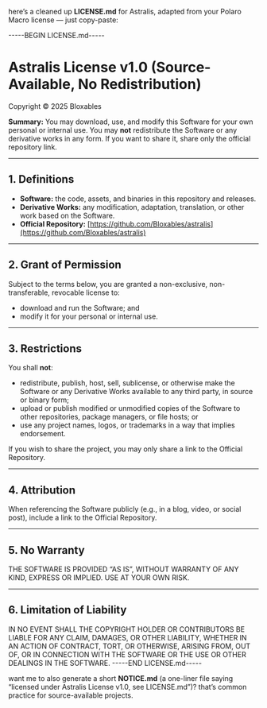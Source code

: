 here’s a cleaned up **LICENSE.md** for Astralis, adapted from your Polaro Macro license — just copy-paste:

\-----BEGIN LICENSE.md-----

# Astralis License v1.0 (Source-Available, No Redistribution)

Copyright © 2025 Bloxables

**Summary:** You may download, use, and modify this Software for your own personal or internal use.
You may **not** redistribute the Software or any derivative works in any form.
If you want to share it, share only the official repository link.

---

## 1. Definitions

* **Software:** the code, assets, and binaries in this repository and releases.
* **Derivative Works:** any modification, adaptation, translation, or other work based on the Software.
* **Official Repository:** [https://github.com/Bloxables/astralis](https://github.com/Bloxables/astralis)

---

## 2. Grant of Permission

Subject to the terms below, you are granted a non-exclusive, non-transferable, revocable license to:

* download and run the Software; and
* modify it for your personal or internal use.

---

## 3. Restrictions

You shall **not**:

* redistribute, publish, host, sell, sublicense, or otherwise make the Software or any Derivative Works available to any third party, in source or binary form;
* upload or publish modified or unmodified copies of the Software to other repositories, package managers, or file hosts; or
* use any project names, logos, or trademarks in a way that implies endorsement.

If you wish to share the project, you may only share a link to the Official Repository.

---

## 4. Attribution

When referencing the Software publicly (e.g., in a blog, video, or social post), include a link to the Official Repository.

---

## 5. No Warranty

THE SOFTWARE IS PROVIDED “AS IS”, WITHOUT WARRANTY OF ANY KIND, EXPRESS OR IMPLIED. USE AT YOUR OWN RISK.

---

## 6. Limitation of Liability

IN NO EVENT SHALL THE COPYRIGHT HOLDER OR CONTRIBUTORS BE LIABLE FOR ANY CLAIM, DAMAGES, OR OTHER LIABILITY, WHETHER IN AN ACTION OF CONTRACT, TORT, OR OTHERWISE, ARISING FROM, OUT OF, OR IN CONNECTION WITH THE SOFTWARE OR THE USE OR OTHER DEALINGS IN THE SOFTWARE.
\-----END LICENSE.md-----

want me to also generate a short **NOTICE.md** (a one-liner file saying “licensed under Astralis License v1.0, see LICENSE.md”)? that’s common practice for source-available projects.

